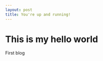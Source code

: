 ```yaml
---
layout: post
title: You're up and running!
---
```


This is my hello world 
======================

First blog 